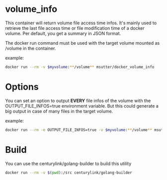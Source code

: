 volume_info
===========

This container will return volume file access time infos.
It's mainly used to retrieve the last file access time or file modification time of a docker volume. Per default, you get a summary in JSON format.

The docker run command must be used with the target volume mounted as /volume in the container.

example:
``` bash
docker run --rm -v $myvolume:**/volume** msutter/docker_volume_info
```

# Options

You can set an option to output **EVERY** file infos of the volume with the OUTPUT_FILE_INFOS=true environment variable. But this could generate a big output in case of many files in the target volume.

example:
``` bash
docker run --rm -e OUTPUT_FILE_INFOS=true -v $myvolume:**/volume** msutter/docker_volume_info
```

# Build

You can use the centurylink/golang-builder to build this utility

``` bash
docker run --rm -v $(pwd):/src centurylink/golang-builder
```